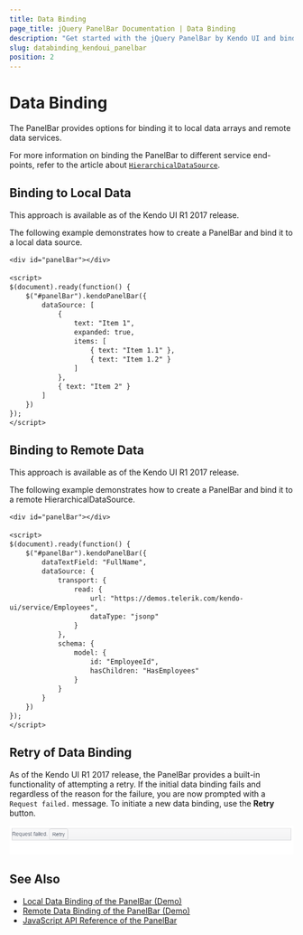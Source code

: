 ```yaml
---
title: Data Binding
page_title: jQuery PanelBar Documentation | Data Binding
description: "Get started with the jQuery PanelBar by Kendo UI and bind the widget to local data arrays or remote data services."
slug: databinding_kendoui_panelbar
position: 2
---
```


# Data Binding

The PanelBar provides options for binding it to local data arrays and remote data services.

For more information on binding the PanelBar to different service end-points, refer to the article about [`HierarchicalDataSource`](/api/framework/hierarchicaldatasource).

## Binding to Local Data

This approach is available as of the Kendo UI R1 2017 release.

The following example demonstrates how to create a PanelBar and bind it to a local data source.

    <div id="panelBar"></div>

    <script>
    $(document).ready(function() {
        $("#panelBar").kendoPanelBar({
            dataSource: [
                {
                    text: "Item 1",
                    expanded: true,
                    items: [
                        { text: "Item 1.1" },
                        { text: "Item 1.2" }
                    ]
                },
                { text: "Item 2" }
            ]
        })
    });
    </script>

## Binding to Remote Data

This approach is available as of the Kendo UI R1 2017 release.

The following example demonstrates how to create a PanelBar and bind it to a remote HierarchicalDataSource.

    <div id="panelBar"></div>

    <script>
    $(document).ready(function() {
        $("#panelBar").kendoPanelBar({
            dataTextField: "FullName",
            dataSource: {
                transport: {
                    read: {
                        url: "https://demos.telerik.com/kendo-ui/service/Employees",
                        dataType: "jsonp"
                    }
                },
                schema: {
                    model: {
                        id: "EmployeeId",
                        hasChildren: "HasEmployees"
                    }
                }
            }
        })
    });
    </script>

## Retry of Data Binding

As of the Kendo UI R1 2017 release, the PanelBar provides a built-in functionality of attempting a retry. If the initial data binding fails and regardless of the reason for the failure, you are now prompted with a `Request failed.` message. To initiate a new data binding, use the **Retry** button.

![The Retry button of the PanelBar prompting you to re-initiate the data binding](retry-request-failed.png)

## See Also

* [Local Data Binding of the PanelBar (Demo)](https://demos.telerik.com/kendo-ui/panelbar/local-data-binding)
* [Remote Data Binding of the PanelBar (Demo)](https://demos.telerik.com/kendo-ui/panelbar/remote-data-binding)
* [JavaScript API Reference of the PanelBar](/api/javascript/ui/panelbar)
